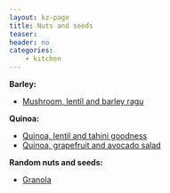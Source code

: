 ```yaml
---
layout: kz-page
title: Nuts and seeds
teaser: 
header: no
categories:
    - kitchen
---
```


**Barley:**
* [Mushroom, lentil and barley ragu](/kitchen/mushroom-lentil-barley-ragu/)

**Quinoa:**
* [Quinoa, lentil and tahini goodness](/kitchen/quinoa-lentil-tahini-goodness/)
* [Quinoa, grapefruit and avocado salad](/kitchen/quinoa-grapefruit-avo-salad/)

**Random nuts and seeds:**
* [Granola](/kitchen/granola/)
